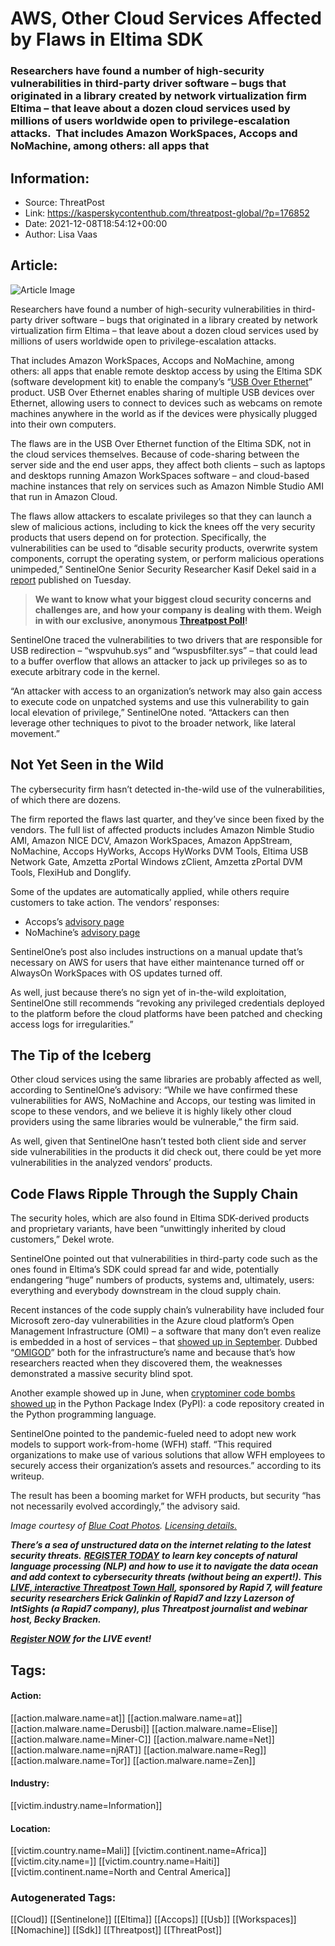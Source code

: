 # AWS, Other Cloud Services Affected by Flaws in Eltima SDK
### Researchers have found a number of high-security vulnerabilities in third-party driver software – bugs that originated in a library created by network virtualization firm Eltima – that leave about a dozen cloud services used by millions of users worldwide open to privilege-escalation attacks.  That includes Amazon WorkSpaces, Accops and NoMachine, among others: all apps that

## Information:
+ Source: ThreatPost
+ Link: https://kasperskycontenthub.com/threatpost-global/?p=176852
+ Date: 2021-12-08T18:54:12+00:00
+ Author: Lisa Vaas


## Article:
![Article Image](https://media.threatpost.com/wp-content/uploads/sites/103/2021/12/08133732/cloud-security-e1638988664504.jpeg)

Researchers have found a number of high-security vulnerabilities in third-party driver software – bugs that originated in a library created by network virtualization firm Eltima – that leave about a dozen cloud services used by millions of users worldwide open to privilege-escalation attacks.


That includes Amazon WorkSpaces, Accops and NoMachine, among others: all apps that enable remote desktop access by using the Eltima SDK (software development kit) to enable the company’s “[USB Over Ethernet](https://www.eltima.com/products/usb-over-ethernet/)” product. USB Over Ethernet enables sharing of multiple USB devices over Ethernet, allowing users to connect to devices such as webcams on remote machines anywhere in the world as if the devices were physically plugged into their own computers.


The flaws are in the USB Over Ethernet function of the Eltima SDK, not in the cloud services themselves. Because of code-sharing between the server side and the end user apps, they affect both clients – such as laptops and desktops running Amazon WorkSpaces software – and cloud-based machine instances that rely on services such as Amazon Nimble Studio AMI that run in Amazon Cloud.


The flaws allow attackers to escalate privileges so that they can launch a slew of malicious actions, including to kick the knees off the very security products that users depend on for protection. Specifically, the vulnerabilities can be used to “disable security products, overwrite system components, corrupt the operating system, or perform malicious operations unimpeded,” SentinelOne Senior Security Researcher Kasif Dekel said in a [report](https://www.sentinelone.com/labs/usb-over-ethernet-multiple-privilege-escalation-vulnerabilities-in-aws-and-other-major-cloud-services/) published on Tuesday.



> **We want to know what your biggest cloud security concerns and challenges are, and how your company is dealing with them. Weigh in with our exclusive, anonymous [Threatpost Poll](https://threatpost.com/cloud-security-challenges-poll/176702/)!**
> 
> 


SentinelOne traced the vulnerabilities to two drivers that are responsible for USB redirection – “wspvuhub.sys” and “wspusbfilter.sys” – that could lead to a buffer overflow that allows an attacker to jack up privileges so as to execute arbitrary code in the kernel.


“An attacker with access to an organization’s network may also gain access to execute code on unpatched systems and use this vulnerability to gain local elevation of privilege,” SentinelOne noted. “Attackers can then leverage other techniques to pivot to the broader network, like lateral movement.”


Not Yet Seen in the Wild
------------------------


The cybersecurity firm hasn’t detected in-the-wild use of the vulnerabilities, of which there are dozens.


The firm reported the flaws last quarter, and they’ve since been fixed by the vendors. The full list of affected products includes Amazon Nimble Studio AMI, Amazon NICE DCV, Amazon WorkSpaces, Amazon AppStream, NoMachine, Accops HyWorks, Accops HyWorks DVM Tools, Eltima USB Network Gate, Amzetta zPortal Windows zClient, Amzetta zPortal DVM Tools, FlexiHub and Donglify.


Some of the updates are automatically applied, while others require customers to take action. The vendors’ responses:


* Accops’s [advisory page](https://blogs.accops.com/responsible-disclosure-security-vulnerability-in-accops-usb-redirection-driver/)
* NoMachine’s [advisory page](https://knowledgebase.nomachine.com/SU10S00227)


SentinelOne’s post also includes instructions on a manual update that’s necessary on AWS for users that have either maintenance turned off or AlwaysOn WorkSpaces with OS updates turned off.


As well, just because there’s no sign yet of in-the-wild exploitation, SentinelOne still recommends “revoking any privileged credentials deployed to the platform before the cloud platforms have been patched and checking access logs for irregularities.”


The Tip of the Iceberg
----------------------


Other cloud services using the same libraries are probably affected as well, according to SentinelOne’s advisory: “While we have confirmed these vulnerabilities for AWS, NoMachine and Accops, our testing was limited in scope to these vendors, and we believe it is highly likely other cloud providers using the same libraries would be vulnerable,” the firm said.


As well, given that SentinelOne hasn’t tested both client side and server side vulnerabilities in the products it did check out, there could be yet more vulnerabilities in the analyzed vendors’ products.


Code Flaws Ripple Through the Supply Chain
------------------------------------------


The security holes, which are also found in Eltima SDK-derived products and proprietary variants, have been “unwittingly inherited by cloud customers,” Dekel wrote.


SentinelOne pointed out that vulnerabilities in third-party code such as the ones found in Eltima’s SDK could spread far and wide, potentially endangering “huge” numbers of products, systems and, ultimately, users: everything and everybody downstream in the cloud supply chain.


Recent instances of the code supply chain’s vulnerability have included four Microsoft zero-day vulnerabilities in the Azure cloud platform’s Open Management Infrastructure (OMI) – a software that many don’t even realize is embedded in a host of services – that [showed up in September](https://threatpost.com/azure-zero-day-supply-chain/169508/). Dubbed “[OMIGOD](https://threatpost.com/azure-zero-day-supply-chain/169508/)” both for the infrastructure’s name and because that’s how researchers reacted when they discovered them, the weaknesses demonstrated a massive security blind spot.


Another example showed up in June, when [cryptominer code bombs showed up](https://threatpost.com/cryptominers-python-supply-chain/167135/) in the Python Package Index (PyPI): a code repository created in the Python programming language.


SentinelOne pointed to the pandemic-fueled need to adopt new work models to support work-from-home (WFH) staff. “This required organizations to make use of various solutions that allow WFH employees to securely access their organization’s assets and resources.” according to its writeup.


The result has been a booming market for WFH products, but security “has not necessarily evolved accordingly,” the advisory said.


*Image courtesy of [Blue Coat Photos](https://www.flickr.com/photos/111692634@N04/15921560456).* [*Licensing details.*](https://creativecommons.org/licenses/by-sa/2.0/)


***There’s a sea of unstructured data on the internet relating to the latest security threats.*** [***REGISTER TODAY***](https://threatpost.com/webinars/security-threats-natural-language-processing/?utm_source=In+Article&utm_medium=article&utm_campaign=Decoding+the+Data+Ocean:+Security+Threats+%26+Natural+Language+Processing&utm_id=In+Article) ***to learn key concepts of natural language processing (NLP) and how to use it to navigate the data ocean and add context to cybersecurity threats (without being an expert!). This*** [***LIVE, interactive Threatpost Town Hall***](https://threatpost.com/webinars/security-threats-natural-language-processing/?utm_source=In+Article&utm_medium=article&utm_campaign=Decoding+the+Data+Ocean:+Security+Threats+%26+Natural+Language+Processing&utm_id=In+Article)***, sponsored by Rapid 7, will feature security researchers Erick Galinkin of Rapid7 and Izzy Lazerson of IntSights (a Rapid7 company), plus Threatpost journalist and webinar host, Becky Bracken.***  

[***Register NOW***](https://threatpost.com/webinars/security-threats-natural-language-processing/?utm_source=In+Article&utm_medium=article&utm_campaign=Decoding+the+Data+Ocean:+Security+Threats+%26+Natural+Language+Processing&utm_id=In+Article) ***for the LIVE event!***





## Tags:

#### Action:
[[action.malware.name=at]] [[action.malware.name=at]] [[action.malware.name=Derusbi]] [[action.malware.name=Elise]] [[action.malware.name=Miner-C]] [[action.malware.name=Net]] [[action.malware.name=njRAT]] [[action.malware.name=Reg]] [[action.malware.name=Tor]] [[action.malware.name=Zen]]

#### Industry:
[[victim.industry.name=Information]]

#### Location:
[[victim.country.name=Mali]] [[victim.continent.name=Africa]] [[victim.city.name=]] [[victim.country.name=Haiti]] [[victim.continent.name=North and Central America]]

### Autogenerated Tags:
[[Cloud]] [[Sentinelone]] [[Eltima]] [[Accops]] [[Usb]] [[Workspaces]] [[Nomachine]] [[Sdk]] [[Threatpost]] [[ThreatPost]]

